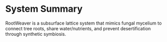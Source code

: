 # System Summary
RootWeaver is a subsurface lattice system that mimics fungal mycelium to connect tree roots, share water/nutrients, and prevent desertification through synthetic symbiosis.